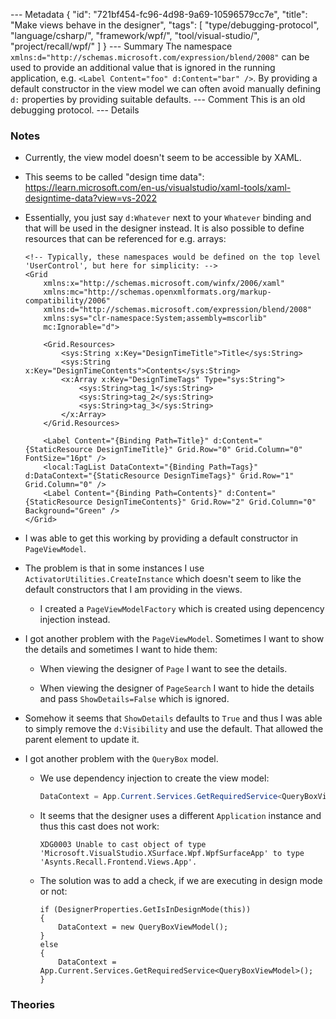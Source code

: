 --- Metadata
{
    "id": "721bf454-fc96-4d98-9a69-10596579cc7e",
    "title": "Make views behave in the designer",
    "tags": [ "type/debugging-protocol", "language/csharp/", "framework/wpf/", "tool/visual-studio/", "project/recall/wpf/" ]
}
--- Summary
The namespace `xmlns:d="http://schemas.microsoft.com/expression/blend/2008"` can be used to provide an additional value that is ignored in
the running application, e.g. `<Label Content="foo" d:Content="bar" />`.  By providing a default constructor in the view model we can often
avoid manually defining `d:` properties by providing suitable defaults.
--- Comment
This is an old debugging protocol.
--- Details
### Notes
-	Currently, the view model doesn't seem to be accessible by XAML.

-	This seems to be called "design time data":
    https://learn.microsoft.com/en-us/visualstudio/xaml-tools/xaml-designtime-data?view=vs-2022

-	Essentially, you just say `d:Whatever` next to your `Whatever` binding and that will be used in the designer instead.
    It is also possible to define resources that can be referenced for e.g. arrays:

    ```xaml
    <!-- Typically, these namespaces would be defined on the top level 'UserControl', but here for simplicity: -->
    <Grid
        xmlns:x="http://schemas.microsoft.com/winfx/2006/xaml"
        xmlns:mc="http://schemas.openxmlformats.org/markup-compatibility/2006" 
        xmlns:d="http://schemas.microsoft.com/expression/blend/2008" 
        xmlns:sys="clr-namespace:System;assembly=mscorlib"
        mc:Ignorable="d">

        <Grid.Resources>
            <sys:String x:Key="DesignTimeTitle">Title</sys:String>
            <sys:String x:Key="DesignTimeContents">Contents</sys:String>
            <x:Array x:Key="DesignTimeTags" Type="sys:String">
                <sys:String>tag_1</sys:String>
                <sys:String>tag_2</sys:String>
                <sys:String>tag_3</sys:String>
            </x:Array>
        </Grid.Resources>

        <Label Content="{Binding Path=Title}" d:Content="{StaticResource DesignTimeTitle}" Grid.Row="0" Grid.Column="0" FontSize="16pt" />
        <local:TagList DataContext="{Binding Path=Tags}" d:DataContext="{StaticResource DesignTimeTags}" Grid.Row="1" Grid.Column="0" />
        <Label Content="{Binding Path=Contents}" d:Content="{StaticResource DesignTimeContents}" Grid.Row="2" Grid.Column="0" Background="Green" />
    </Grid>
    ```

-   I was able to get this working by providing a default constructor in `PageViewModel`.

-   The problem is that in some instances I use `ActivatorUtilities.CreateInstance` which doesn't seem to like the default constructors that I am providing
    in the views.

    -   I created a `PageViewModelFactory` which is created using depencency injection instead.

-   I got another problem with the `PageViewModel`.
    Sometimes I want to show the details and sometimes I want to hide them:

    -   When viewing the designer of `Page` I want to see the details.

    -   When viewing the designer of `PageSearch` I want to hide the details and pass `ShowDetails=False` which is ignored.

-   Somehow it seems that `ShowDetails` defaults to `True` and thus I was able to simply remove the `d:Visibility` and use the default.
    That allowed the parent element to update it.

-   I got another problem with the `QueryBox` model.

    -   We use dependency injection to create the view model:
        ```csharp
        DataContext = App.Current.Services.GetRequiredService<QueryBoxViewModel>();
        ```

    -   It seems that the designer uses a different `Application` instance and thus this cast does not work:

        ```none
        XDG0003	Unable to cast object of type 'Microsoft.VisualStudio.XSurface.Wpf.WpfSurfaceApp' to type 'Asynts.Recall.Frontend.Views.App'.
        ```

    -   The solution was to add a check, if we are executing in design mode or not:

        ```none
        if (DesignerProperties.GetIsInDesignMode(this))
        {
            DataContext = new QueryBoxViewModel();
        }
        else
        {
            DataContext = App.Current.Services.GetRequiredService<QueryBoxViewModel>();
        }
        ```

### Theories
